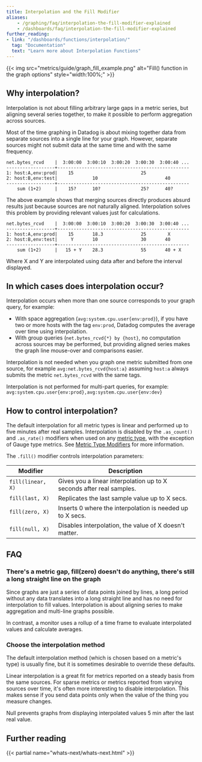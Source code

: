 ```yaml
---
title: Interpolation and the Fill Modifier
aliases:
    - /graphing/faq/interpolation-the-fill-modifier-explained
    - /dashboards/faq/interpolation-the-fill-modifier-explained
further_reading:
- link: "/dashboards/functions/interpolation/"
  tag: "Documentation"
  text: "Learn more about Interpolation Functions"
---
```


{{< img src="metrics/guide/graph_fill_example.png" alt="Fill() function in the graph options" style="width:100%;" >}}

## Why interpolation?

Interpolation is not about filling arbitrary large gaps in a metric series, but aligning several series together, to make it possible to perform aggregation across sources.

Most of the time graphing in Datadog is about mixing together data from separate sources into a single line for your graph. However, separate sources might not submit data at the same time and with the same frequency.

```text
net.bytes_rcvd    |  3:00:00  3:00:10  3:00:20  3:00:30  3:00:40 ...
------------------+-------------------------------------------------
1: host:A,env:prod|    15                         25
2: host:B,env:test|             10                         40
------------------+-------------------------------------------------
    sum (1+2)     |    15?      10?               25?      40?
```

The above example shows that merging sources directly produces absurd results just because sources are not naturally aligned. Interpolation solves this problem by providing relevant values just for calculations.

```text
net.bytes_rcvd    |  3:00:00  3:00:10  3:00:20  3:00:30  3:00:40 ...
------------------+-------------------------------------------------
1: host:A,env:prod|    15       18.3              25        X
2: host:B,env:test|     Y       10                30       40
------------------+-------------------------------------------------
    sum (1+2)     |   15 + Y    28.3              55       40 + X
```

Where X and Y are interpolated using data after and before the interval displayed.

## In which cases does interpolation occur?

Interpolation occurs when more than one source corresponds to your graph query, for example:

* With space aggregation (`avg:system.cpu.user{env:prod}`), if you have two or more hosts with the tag `env:prod`, Datadog computes the average over time using interpolation.
* With group queries (`net.bytes_rcvd{*} by {host}`, no computation across sources may be performed, but providing aligned series makes the graph line mouse-over and comparisons easier.

Interpolation is not needed when you graph one metric submitted from one source, for example `avg:net.bytes_rcvd{host:a}` assuming `host:a` always submits the metric `net.bytes_rcvd` with the same tags.

Interpolation is not performed for multi-part queries, for example: `avg:system.cpu.user{env:prod},avg:system.cpu.user{env:dev}`

## How to control interpolation?

The default interpolation for all metric types is linear and performed up to five minutes after real samples. Interpolation is disabled by the `.as_count()` and `.as_rate()` modifiers when used on any [metric type][1], with the exception of Gauge type metrics. See [Metric Type Modifiers][2] for more information.

The `.fill()` modifier controls interpolation parameters:

| Modifier          | Description                                                          |
|-------------------|----------------------------------------------------------------------|
| `fill(linear, X)` | Gives you a linear interpolation up to X seconds after real samples. |
| `fill(last, X)`   | Replicates the last sample value up to X secs.                       |
| `fill(zero, X)`   | Inserts 0 where the interpolation is needed up to X secs.            |
| `fill(null, X)`   | Disables interpolation, the value of X doesn't matter.               |

## FAQ

### There's a metric gap, fill(zero) doesn't do anything, there's still a long straight line on the graph
Since graphs are just a series of data points joined by lines, a long period without any data translates into a long straight line and has no need for interpolation to fill values. Interpolation is about aligning series to make aggregation and multi-line graphs possible.

In contrast, a monitor uses a rollup of a time frame to evaluate interpolated values and calculate averages.

### Choose the interpolation method
The default interpolation method (which is chosen based on a metric's type) is usually fine, but it is sometimes desirable to override these defaults.

Linear interpolation is a great fit for metrics reported on a steady basis from the same sources. For sparse metrics or metrics reported from varying sources over time, it's often more interesting to disable interpolation. This makes sense if you send data points only when the value of the thing you measure changes.

Null prevents graphs from displaying interpolated values 5 min after the last real value.

## Further reading

{{< partial name="whats-next/whats-next.html" >}}

[1]: /metrics/types/
[2]: /metrics/custom_metrics/type_modifiers/?tab=gauge#in-application-modifiers
